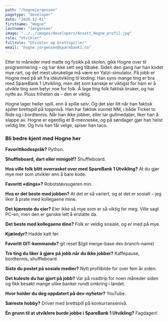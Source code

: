 ```yaml
---
path: "/hognejorgensen"
pagetype: "developer"
date: "2020-12-01"
firstname: "Hogne"
lastname: "Jørgensen"
image: "../../images/developers/Ansatt_Hogne_profil.jpg"
role: "Utvikler"
fullrole: "Utvikler og brettspiller"
email: "hogne.jorgensen@sparebank1.no"
---
```


Etter to måneder med matte og fysikk på skolen, gikk Hogne over til programmering – og har ikke sett seg tilbake. Siden den gang har han kodet mye rart, og det mest ubrukelige må være en Yatzi-simulator. På jobb er Hogne med på alt fra idéutvikling til koding. Han syns mange ting er bra med SpareBank 1 Utvikling, men det som kanskje er viktigst for ham er å utvikle ting som betyr noe for folk. Å lage ting folk faktisk bruker, og har nytte av. Pluss friheten da – den er viktig. 

Hogne lager heller spill, enn å spille selv. Og det sier litt når han faktisk spiller brettspill på toppnivå. Han har faktisk vunnet NM, i både Ticket to Ride og i bordtennis. Når han ikke jobber, eller tar gullmedaljer, liker han å slappe av. Hogne er egentlig et B-menneske, og på søndager gjør han helst veldig lite. Og hvis han får velge, spiser han taco. 

### Bli bedre kjent med Hogne her

<div class="info-content__questions">

**Favorittkodespråk?**
Python.

**Shuffleboard, dart eller minigolf?**
Shuffleboard.

**Hva ville folk blitt overrasket over med SpareBank 1 Utvikling?**
At du gjør mye mer som utvikler enn å bare kode.

**Favoritt «dings»?**
Robotstøvsugeren min.

**Hva er det beste med jobben?**
At det er så variert, og at det er sosialt – jeg liker å prate med kollegaene mine.

**Det kjæreste du eier?**
Eier ikke så mye som er så viktig for meg. Ville sagt PC-en, men den er ganske lett å erstatte da.

**Det beste med kollegaene dine?**
Folk er veldig sosiale, og er med på mye. 

**Kjæledyr?**
Hadde katt før.

**Favoritt GIT-kommando?**
git reset $(git merge-base dev branch-name)

**Tre ting du liker å gjøre på jobb når du ikke jobber?**
Kaffepause, bordtennis, shuffleboard.

**Siste du postet på sosiale medier?**
Nytt profilbilde for over fem år siden.

**Det kuleste du har gjort på jobb?**
Var på roadtrip for noen måneder siden og fikk besøkt mange ulike banker rundt omkring i landet.

**Hvor holder du deg oppdatert på dev-nyheter?**
YouTube.

**Særeste hobby?**
Driver med brettspill på konkurransenivå.

**Én grunn til at utviklere burde jobbe i SpareBank 1 Utvikling?**
Fagdagen!

</div>